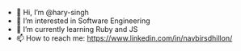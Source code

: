 - 👋 Hi, I’m @hary-singh
- 👀 I’m interested in Software Engineering
- 🌱 I’m currently learning Ruby and JS
- 📫 How to reach me: https://www.linkedin.com/in/navbirsdhillon/

<!---
hary-singh/hary-singh is a ✨ special ✨ repository because its `README.md` (this file) appears on your GitHub profile.
You can click the Preview link to take a look at your changes.
--->
